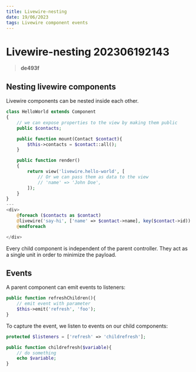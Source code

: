 ```yaml
---
title: Livewire-nesting
date: 19/06/2023
tags: Livewire component events
---
```


# **Livewire-nesting** 202306192143 
> **de493f**

  

## Nesting livewire components
Livewire components can be nested inside each other.

```php
class HelloWorld extends Component
{
    // we can expose properties to the view by making them public
    public $contacts;

    public function mount(Contact $contact){
        $this->contacts = $contact::all();
    }

    public function render()
    {
        return view('livewire.hello-world', [
            // Or we can pass them as data to the view
            // 'name' => 'John Doe',
        ]);
    }
}
---
<div>
    @foreach ($contacts as $contact)
    @livewire('say-hi', ['name' => $contact->name], key($contact->id))
    @endforeach

</div>
```

Every child component is independent of the parent controller. They act as a single unit in order to 
minimize the payload.

## Events
A parent component can emit events to listeners:

```php
public function refreshChildren(){
    // emit event with parameter
    $this->emit('refresh', 'foo');
}
```

To capture the event, we listen to events on our child components:

```php
protected $listeners = ['refresh' => 'childrefresh'];

public function childrefresh($variable){
    // do something
    echo $variable;
}
```


